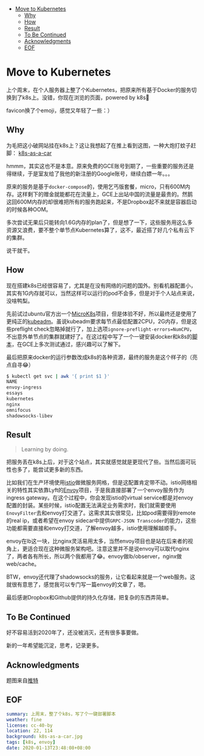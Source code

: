 - [Move to Kubernetes](#sec-1)
  - [Why](#sec-1-1)
  - [How](#sec-1-2)
  - [Result](#sec-1-3)
  - [To Be Continued](#sec-1-4)
  - [Acknowledgments](#sec-1-5)
  - [EOF](#sec-1-6)

# Move to Kubernetes<a id="sec-1"></a>

上个周末，在个人服务器上整了个Kubernetes，把原来所有基于Docker的服务切换到了k8s上。没错，你现在浏览的页面，powered by k8s😬

favicon换了个emoji，感觉又年轻了一些：）

## Why<a id="sec-1-1"></a>

为毛把这小破网站挂在k8s上？这让我想起了在推上看到这图，一种大炮打蚊子赶脚： [k8s-as-a-car](k8s-as-a-car.jpg)

hmmm，其实这也不是本意。原来免费的GCE账号到期了，一些重要的服务还是得继续，于是室友给了我他的新注册的Google账号，继续白嫖一年。。。

原来的服务是基于`docker-compose`的，使用乞丐版套餐，micro，只有600M内存。这样剩下的赠金就能都花在流量上，GCE上出站中国的流量是最贵的。然鹅这回600M内存的却很难把所有的服务跑起来，不是Dropbox起不来就是容器启动的时候各种OOM。

多次尝试无果后只能转向1.6G内存的plan了，但是想了一下，这些服务用这么多资源又浪费，要不整个单节点Kubernetes算了，这不，最近搭了好几个私有云下的集群。

说干就干。

## How<a id="sec-1-2"></a>

现在搭建k8s已经很容易了，尤其是在没有网络的问题的国外。别看机器配置小，其实有1G内存就可以，当然这样可以运行的pod不会多，但是对于个人站点来说，没啥鸭梨。

先前试过ubuntu官方出一个[MicroK8s](https://microk8s.io/)项目，但是体验不好，所以最终还是使用了更纯正的[kubeadm](https://kubernetes.io/docs/setup/production-environment/tools/kubeadm/)。虽说kubeadm要求每节点最低配置2CPU，2G内存，但是这些preflight check忽略掉就行了，加上选项`ignore-preflight-errors=NumCPU`，不出意外单节点的集群就建好了。在这过程中写了一个一键安装docker和k8s的[脚本](https://gist.github.com/longkai/e1f57d5612e86957e5b5c51f120c5a95)，在GCE上多次测试通过，感兴趣可以了解下。

最后把原来docker的运行参数改成k8s的各种资源，最终的服务是这个样子的（亮点自寻😂）

```sh
$ kubectl get svc | awk '{ print $1 }'
NAME
envoy-ingress
essays
kubernetes
nginx
omnifocus
shadowsocks-libev
```

## Result<a id="sec-1-3"></a>

> Learning by doing.

把服务丢在k8s上后，对于这个站点，其实就感觉就是更现代了些。当然后面可玩性也多了，能尝试更多新的东西。

比如我们在生产环境使用[istio](https://istio.io/)做微服务网格，但是这配置肯定带不动。istio网络相关的特性其实依靠Lyft的[Envoy](https://www.envoyproxy.io/)项目，于是我直接部署了一个envoy服务作为ingress gateway。在这个过程中，你会发现istio的virtual service都是对envoy配置的封装。某些时候，istio配置无法满足业务需求时，我们就需要使用`EnovyFilter`去和envoy打交道了。这需求其实很常见，比如pod需要得到remote的real ip，或者希望在envoy sidecar中提供`GRPC-JSON Transcoder`的能力，这些功能都需要直接和envoy打交道，了解envoy越多，istio使用理解越顺手。

envoy在lb这一块，比nginx灵活易用太多，当然envoy项目也是站在后来者的视角上，更适合现在这种微服务架构吧。注意这里并不是说envoy可以取代nginx了，两者各有所长，所以两个我都用了😂。envoy做lb/observer，nginx做web/cache。

BTW，envoy还代理了shadowsocks的服务，让它看起来就是一个web服务。这就很有意思了，感觉我可以专门写一篇envoy的文章了，嗯。

最后感谢Dropbox和Github提供的持久化存储，把复杂的东西弄简单。

## To Be Continued<a id="sec-1-4"></a>

好不容易活到2020年了，还没被消灭，还有很多事要做。

新的一年希望能沉淀，思考，记录更多。

## Acknowledgments<a id="sec-1-5"></a>

题图来自[推特](https://twitter.com/dexhorthy/status/856639005462417409)

## EOF<a id="sec-1-6"></a>

```yaml
summary: 上周末，整了个k8s，写了个一键部署脚本
weather: fine
license: cc-40-by
location: 22, 114
background: k8s-as-a-car.jpg
tags: [k8s, envoy]
date: 2020-01-13T23:48:08+08:00
```
